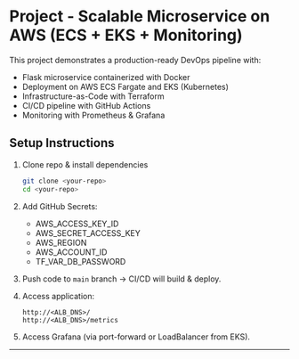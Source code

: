 # Project  - Scalable Microservice on AWS (ECS + EKS + Monitoring)

This project demonstrates a production-ready DevOps pipeline with:
- Flask microservice containerized with Docker
- Deployment on AWS ECS Fargate and EKS (Kubernetes)
- Infrastructure-as-Code with Terraform
- CI/CD pipeline with GitHub Actions
- Monitoring with Prometheus & Grafana

## Setup Instructions

1. Clone repo & install dependencies
   ```bash
   git clone <your-repo>
   cd <your-repo>
   ```

2. Add GitHub Secrets:
   - AWS_ACCESS_KEY_ID
   - AWS_SECRET_ACCESS_KEY
   - AWS_REGION
   - AWS_ACCOUNT_ID
   - TF_VAR_DB_PASSWORD

3. Push code to `main` branch → CI/CD will build & deploy.

4. Access application:
   ```
   http://<ALB_DNS>/
   http://<ALB_DNS>/metrics
   ```

5. Access Grafana (via port-forward or LoadBalancer from EKS).

---
